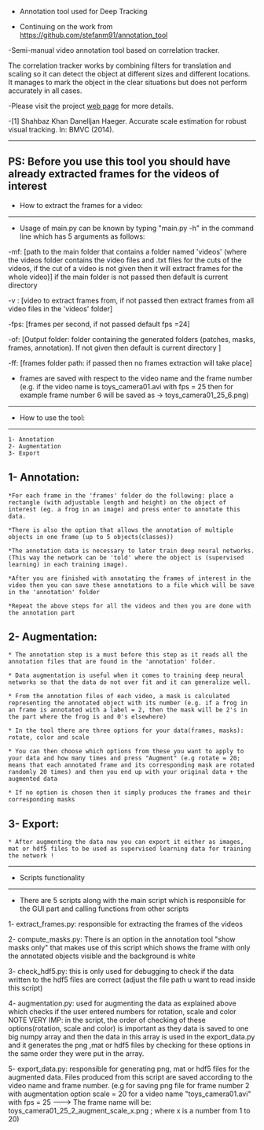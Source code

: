 - Annotation tool used for Deep Tracking

- Continuing on the work from https://github.com/stefanm91/annotation_tool

-Semi-manual video annotation tool based on correlation tracker.

The correlation tracker works by combining filters for translation and scaling so it can detect the object at different sizes and different locations. It manages to mark the object in the clear situations but does not perform accurately in all cases.  

-Please visit the project [web page](http://www.optophysiology.uni-freiburg.de/Research/Deep-Tracking) for more details.

-[1] Shahbaz Khan Danelljan Haeger. Accurate scale estimation for robust visual tracking. In: BMVC (2014).

----------------------------------------------------------------------------------------------------------------------------------------------------------------
PS: Before you use this tool you should have already extracted frames for the videos of interest
----------------------------------------------------------------------------------------------------------------------------------------------------------------

- How to extract the frames for a video:
----------------------------------------

* Usage of main.py can be known by typing "main.py -h" in the command line which has 5 arguments as follows:

 -mf: [path to the main folder that contains a folder named 'videos' (where the videos folder contains the video files and .txt files for the
cuts of the videos, if the cut of a  video is not given then it will extract frames for the whole video)]  if the main folder is not passed then
default is current directory

 -v : [video to extract frames from, if not passed then extract frames from all video files in the 'videos' folder]

 -fps: [frames per second, if not passed default fps =24]

 -of: [Output folder: folder containing the generated folders (patches, masks, frames, annotation). If not given then default is current directory ]

 -ff: [frames folder path: if passed then no frames extraction will take place]

* frames are saved with respect to the video name and the frame number (e.g. if the video name is toys_camera01.avi with fps = 25 then for example frame number 6 will be saved as -> toys_camera01_25_6.png) 
----------------------------------------------------------------------------------------------------------------------------------------------------------------

- How to use the tool:
----------------------
	1- Annotation
	2- Augmentation
	3- Export


1- Annotation:
--------------
	*For each frame in the 'frames' folder do the following: place a rectangle (with adjustable length and height) on the object of interest (eg. a frog in an image) and press enter to annotate this data. 

	*There is also the option that allows the annotation of multiple objects in one frame (up to 5 objects(classes))

	*The annotation data is necessary to later train deep neural networks. (This way the network can be 'told' where the object is (supervised learning) in each training image).

	*After you are finished with annotating the frames of interest in the video then you can save these annotations to a file which will be save in the 'annotation' folder

	*Repeat the above steps for all the videos and then you are done with the annotation part


2- Augmentation:
----------------
	* The annotation step is a must before this step as it reads all the annotation files that are found in the 'annotation' folder.

	* Data augmentation is useful when it comes to training deep neural networks so that the data do not over fit and it can generalize well.

	* From the annotation files of each video, a mask is calculated representing the annotated object with its number (e.g. if a frog in an frame is annotated with a label = 2, then the mask will be 2's in the part where the frog is and 0's elsewhere)

	* In the tool there are three options for your data(frames, masks): rotate, color and scale
	
	* You can then choose which options from these you want to apply to your data and how many times and press "Augment" (e.g rotate = 20; means that each annotated frame and its corresponding mask are rotated randomly 20 times) and then you end up with your original data + the augmented data
	
	* If no option is chosen then it simply produces the frames and their corresponding masks

3- Export:
----------
	* After augmenting the data now you can export it either as images, mat or hdf5 files to be used as supervised learning data for training the network !
-----------------------------------------------------------------------------------------------------------------------------------------------------------------

- Scripts functionality 
-------------------

* There are 5 scripts along with the main script which is responsible for the GUI part and calling functions from other scripts

1- extract_frames.py: responsible for extracting the frames of the videos

2- compute_masks.py: There is an option in the annotation tool "show masks only" that makes use of this script which shows the frame with only the annotated objects visible and the background is white

3- check_hdf5.py: this is only used for debugging to check if the data written to the hdf5 files are correct (adjust the file path u want to read inside this script)

4- augmentation.py: used for augmenting the data as explained above which checks if the user entered numbers for rotation, scale and color 
NOTE VERY IMP: in the script, the order of checking of these options(rotation, scale and color) is important as they data is saved to one big numpy array and then the data in this array is used in the export_data.py and it generates the png ,mat or hdf5 files by checking for these options in the same order they were put in the array.

5- export_data.py: responsible for generating png, mat or hdf5 files for the augmented data. Files produced from this script are saved according to the video name and frame number. (e.g for saving png file for frame number 2 with augmentation option scale = 20 for a video name "toys_camera01.avi" with fps = 25 ---> The frame name will be: toys_camera01_25_2_augment_scale_x.png ;  where x is a number from 1 to 20)









